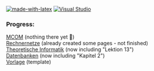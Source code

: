 [![made-with-latex](https://img.shields.io/badge/Made%20with-LaTeX-1f425f.svg)](https://www.latex-project.org/)
[![Visual Studio](https://badgen.net/badge/icon/visualstudio?icon=visualstudio&label)](https://visualstudio.microsoft.com)  
### Progress:

[MCOM](MCOM) (nothing there yet 🙁)  
[Rechnernetze](Rechnernetze) (already created some pages - not finished)  
[Theoretische Informatik](Theoretische%20Informatik) (now including "Lektion 13")  
[Datenbanken](Datenbanken) (now including "Kapitel 2")  
[Vorlage](Vorlage) (template)

